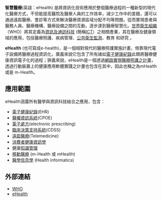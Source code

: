 **智慧醫療**(英語：eHealth) 是將資訊化技術應用於整個醫療過程的一種新型的現代化醫療方式，不但能提高醫院及醫療人員的工作效率，減少工作中的差錯，還可以通過遠距醫療、會診等方式來解決醫療資源區域分配不均等問題。從而實現患者與醫務人員、醫療機構、醫療設備之間的互動，逐步達到醫療智慧化。[世界衛生組織](https://zh.wikipedia.org/wiki/世界衛生組織 "wikilink")（WHO）將其定義為[資訊及通訊科技](https://zh.wikipedia.org/wiki/資訊及通訊科技 "wikilink") (簡稱[ICT](https://zh.wikipedia.org/wiki/ICT "wikilink")）之相關產業，其在醫療及健康領域的應用，包括醫療照護、疾病管理、[公共衛生監測](https://zh.wikipedia.org/wiki/公共衛生 "wikilink")、教育 和研究 。

**eHealth** (也可寫成e-health)，是一個相對現代的醫療照護實施計畫，倚靠現代電子設備將醫療過程資訊化，廣義來說它包含了所有諸如[電子健康紀錄](../Page/電子健康紀錄.md "wikilink")此類將醫療健康資訊電子化的過程；狹義來說，eHealth是一個透過[網路實現醫療照護之計畫](https://zh.wikipedia.org/wiki/網路 "wikilink")，透過行動裝置上的健康應用軟體實踐之計畫也包含在其中，因此也稱之為mHealth 或是 m-Health。

## 應用範圍

eHealth涵蓋所有醫學與資訊科技結合之應用，包含：

  - [電子健康紀錄](../Page/電子健康紀錄.md "wikilink")(EHR)
  - [醫囑資訊系統](https://en.wikipedia.org/wiki/Computerized_physician_order_entry)(CPOE)
  - [電子處方](https://zh.wikipedia.org/wiki/:电子处方 "wikilink")(electronic prescribing)
  - [臨床決策支持系統](https://zh.wikipedia.org/wiki/:临床决策支持系统 "wikilink")(CDSS)
  - [遠距醫療](../Page/遠距醫療.md "wikilink")(Telemedicine)
  - [消費者健康資訊學](https://en.wikipedia.org/wiki/Consumer_health_informatics)
  - 健康[知識管理](https://zh.wikipedia.org/wiki/知識管理 "wikilink")
  - [移動醫療](https://wiki.mbalib.com/zh-tw/%E7%A7%BB%E5%8A%A8%E5%8C%BB%E7%96%97) (m-Health 或 mHealth)
  - [醫學信息學](https://zh.wikipedia.org/wiki/:医学信息学 "wikilink") (Health informatics)

## 外部連結

  - [WHO](https://www.who.int/ehealth/en/)
  - [eHealth](https://en.wikipedia.org/wiki/EHealth)